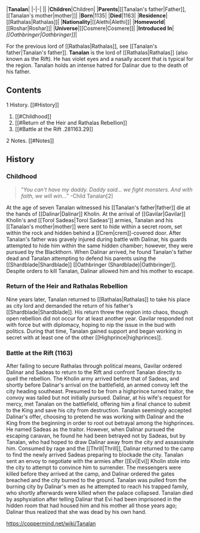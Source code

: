|**Tanalan**|
|-|-|
||
|**Children**|Children|
|**Parents**|[[Tanalan's father\|Father]], [[Tanalan's mother\|mother]]|
|**Born**|1135|
|**Died**|1163|
|**Residence**|[[Rathalas\|Rathalas]]|
|**Nationality**|[[Alethi\|Alethi]]|
|**Homeworld**|[[Roshar\|Roshar]]|
|**Universe**|[[Cosmere\|Cosmere]]|
|**Introduced In**|*[[Oathbringer\|Oathbringer]]*|

For the previous lord of [[Rathalas\|Rathalas]], see [[Tanalan's father\|Tanalan's father]].
**Tanalan** is the lord of [[Rathalas\|Rathalas]] (also known as the Rift). He has violet eyes and a nasally accent that is typical for the region. Tanalan holds an intense hatred for Dalinar due to the death of his father.

## Contents

1 History. [[#History]] 

1. [[#Childhood]] 
1. [[#Return of the Heir and Rathalas Rebellion]] 
1. [[#Battle at the Rift .281163.29]] 


2 Notes. [[#Notes]] 


## History
### Childhood
>“*You can't have my daddy. Daddy said... we fight monsters. And with faith, we will win...*”
\-Child Tanalan[2]


At the age of seven Tanalan witnessed his [[Tanalan's father\|father]] die at the hands of [[Dalinar\|Dalinar]] Kholin. At the arrival of [[Gavilar\|Gavilar]] Kholin's and [[Torol Sadeas\|Torol Sadeas']] armies, Tanalan and his [[Tanalan's mother\|mother]] were sent to hide within a secret room, set within the rock and hidden behind a [[Crem\|crem]]-covered door. After Tanalan's father was gravely injured during battle with Dalinar, his guards attempted to hide him within the same hidden chamber; however, they were pursued by the Blackthorn. When Dalinar arrived, he found Tanalan's father dead and Tanalan attempting to defend his parents using the [[Shardblade\|Shardblade]] [[Oathbringer (Shardblade)\|Oathbringer]]. Despite orders to kill Tanalan, Dalinar allowed him and his mother to escape.

### Return of the Heir and Rathalas Rebellion
Nine years later, Tanalan returned to [[Rathalas\|Rathalas]] to take his place as city lord and demanded the return of his father's [[Shardblade\|Shardblade]]. His return threw the region into chaos, though open rebellion did not occur for at least another year. Gavilar responded not with force but with diplomacy, hoping to nip the issue in the bud with politics. During that time, Tanalan gained support and began working in secret with at least one of the other [[Highprince\|highprinces]].

### Battle at the Rift (1163)
After failing to secure Rathalas through political means, Gavilar ordered Dalinar and Sadeas to return to the Rift and confront Tanalan directly to quell the rebellion. The Kholin army arrived before that of Sadeas, and shortly before Dalinar's arrival on the battlefield, an armed convoy left the city heading southeast. Presumed to be from a highprince turned traitor, the convoy was tailed but not initially pursued.
Dalinar, at his wife's request for mercy, met Tanalan on the battlefield, offering him a final chance to submit to the King and save his city from destruction. Tanalan seemingly accepted Dalinar's offer, choosing to pretend he was working with Dalinar and the King from the beginning in order to root out betrayal among the highprinces. He named Sadeas as the traitor. However, when Dalinar pursued the escaping caravan, he found he had been betrayed not by Sadeas, but by Tanalan, who had hoped to draw Dalinar away from the city and assassinate him. Consumed by rage and the [[Thrill\|Thrill]], Dalinar returned to the camp to find the newly arrived Sadeas preparing to blockade the city.
Tanalan sent an envoy to negotiate with the armies after [[Evi\|Evi]] Kholin stole into the city to attempt to convince him to surrender. The messengers were killed before they arrived at the camp, and Dalinar ordered the gates breached and the city burned to the ground. Tanalan was pulled from the burning city by Dalinar's men as he attempted to reach his trapped family, who shortly afterwards were killed when the palace collapsed. Tanalan died by asphyxiation after telling Dalinar that Evi had been imprisoned in the hidden room that had housed him and his mother all those years ago; Dalinar thus realized that she was dead by his own hand.



https://coppermind.net/wiki/Tanalan